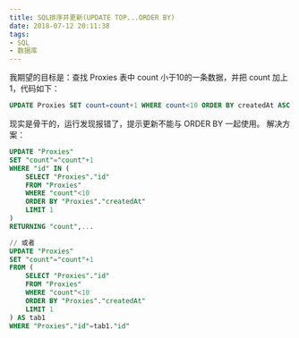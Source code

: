 ```yaml
---
title: SQL排序并更新(UPDATE TOP...ORDER BY)
date: 2018-07-12 20:11:38
tags:
- SQL
- 数据库
---
```

我期望的目标是：查找 Proxies 表中 count 小于10的一条数据，并把 count 加上1，代码如下：

```sql
UPDATE Proxies SET count=count+1 WHERE count<10 ORDER BY createdAt ASC LIMIT 1;
```

现实是骨干的，运行发现报错了，提示更新不能与 ORDER BY 一起使用。
解决方案：

```sql
UPDATE "Proxies"
SET "count"="count"+1
WHERE "id" IN (
    SELECT "Proxies"."id"
    FROM "Proxies"
    WHERE "count"<10
    ORDER BY "Proxies"."createdAt"
    LIMIT 1
)
RETURNING "count",...

// 或者
UPDATE "Proxies"
SET "count"="count"+1
FROM (
    SELECT "Proxies"."id"
    FROM "Proxies"
    WHERE "count"<10
    ORDER BY "Proxies"."createdAt"
    LIMIT 1
) AS tab1
WHERE "Proxies"."id"=tab1."id"
```